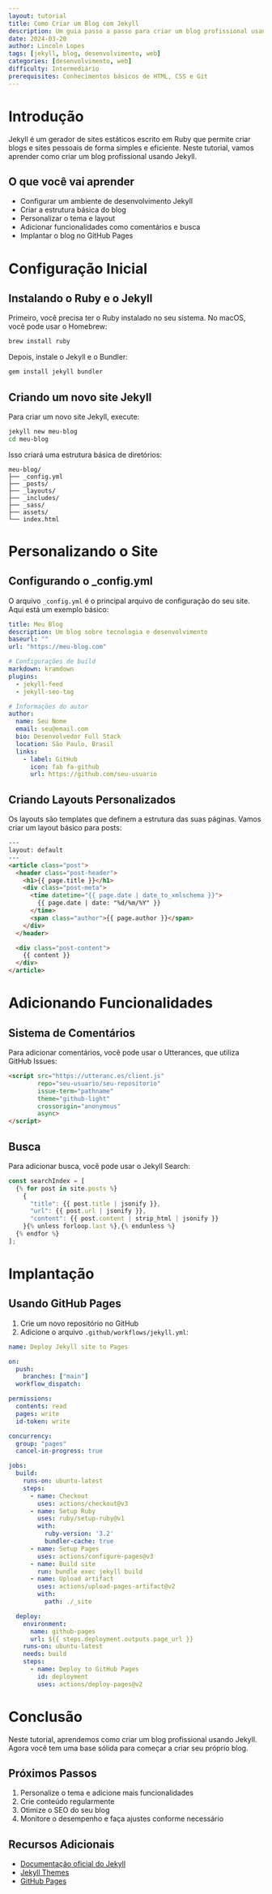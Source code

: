 ```yaml
---
layout: tutorial
title: Como Criar um Blog com Jekyll
description: Um guia passo a passo para criar um blog profissional usando Jekyll, incluindo configuração, personalização e implantação.
date: 2024-03-20
author: Lincoln Lopes
tags: [jekyll, blog, desenvolvimento, web]
categories: [desenvolvimento, web]
difficulty: Intermediário
prerequisites: Conhecimentos básicos de HTML, CSS e Git
---
```


# Introdução

Jekyll é um gerador de sites estáticos escrito em Ruby que permite criar blogs e sites pessoais de forma simples e eficiente. Neste tutorial, vamos aprender como criar um blog profissional usando Jekyll.

## O que você vai aprender

- Configurar um ambiente de desenvolvimento Jekyll
- Criar a estrutura básica do blog
- Personalizar o tema e layout
- Adicionar funcionalidades como comentários e busca
- Implantar o blog no GitHub Pages

# Configuração Inicial

## Instalando o Ruby e o Jekyll

Primeiro, você precisa ter o Ruby instalado no seu sistema. No macOS, você pode usar o Homebrew:

```bash
brew install ruby
```

Depois, instale o Jekyll e o Bundler:

```bash
gem install jekyll bundler
```

## Criando um novo site Jekyll

Para criar um novo site Jekyll, execute:

```bash
jekyll new meu-blog
cd meu-blog
```

Isso criará uma estrutura básica de diretórios:

```
meu-blog/
├── _config.yml
├── _posts/
├── _layouts/
├── _includes/
├── _sass/
├── assets/
└── index.html
```

# Personalizando o Site

## Configurando o _config.yml

O arquivo `_config.yml` é o principal arquivo de configuração do seu site. Aqui está um exemplo básico:

```yaml
title: Meu Blog
description: Um blog sobre tecnologia e desenvolvimento
baseurl: ""
url: "https://meu-blog.com"

# Configurações de build
markdown: kramdown
plugins:
  - jekyll-feed
  - jekyll-seo-tag

# Informações do autor
author:
  name: Seu Nome
  email: seu@email.com
  bio: Desenvolvedor Full Stack
  location: São Paulo, Brasil
  links:
    - label: GitHub
      icon: fab fa-github
      url: https://github.com/seu-usuario
```

## Criando Layouts Personalizados

Os layouts são templates que definem a estrutura das suas páginas. Vamos criar um layout básico para posts:

```html
---
layout: default
---
<article class="post">
  <header class="post-header">
    <h1>{{ page.title }}</h1>
    <div class="post-meta">
      <time datetime="{{ page.date | date_to_xmlschema }}">
        {{ page.date | date: "%d/%m/%Y" }}
      </time>
      <span class="author">{{ page.author }}</span>
    </div>
  </header>

  <div class="post-content">
    {{ content }}
  </div>
</article>
```

# Adicionando Funcionalidades

## Sistema de Comentários

Para adicionar comentários, você pode usar o Utterances, que utiliza GitHub Issues:

```html
<script src="https://utteranc.es/client.js"
        repo="seu-usuario/seu-repositorio"
        issue-term="pathname"
        theme="github-light"
        crossorigin="anonymous"
        async>
</script>
```

## Busca

Para adicionar busca, você pode usar o Jekyll Search:

```javascript
const searchIndex = [
  {% for post in site.posts %}
    {
      "title": {{ post.title | jsonify }},
      "url": {{ post.url | jsonify }},
      "content": {{ post.content | strip_html | jsonify }}
    }{% unless forloop.last %},{% endunless %}
  {% endfor %}
];
```

# Implantação

## Usando GitHub Pages

1. Crie um novo repositório no GitHub
2. Adicione o arquivo `.github/workflows/jekyll.yml`:

```yaml
name: Deploy Jekyll site to Pages

on:
  push:
    branches: ["main"]
  workflow_dispatch:

permissions:
  contents: read
  pages: write
  id-token: write

concurrency:
  group: "pages"
  cancel-in-progress: true

jobs:
  build:
    runs-on: ubuntu-latest
    steps:
      - name: Checkout
        uses: actions/checkout@v3
      - name: Setup Ruby
        uses: ruby/setup-ruby@v1
        with:
          ruby-version: '3.2'
          bundler-cache: true
      - name: Setup Pages
        uses: actions/configure-pages@v3
      - name: Build site
        run: bundle exec jekyll build
      - name: Upload artifact
        uses: actions/upload-pages-artifact@v2
        with:
          path: ./_site

  deploy:
    environment:
      name: github-pages
      url: ${{ steps.deployment.outputs.page_url }}
    runs-on: ubuntu-latest
    needs: build
    steps:
      - name: Deploy to GitHub Pages
        id: deployment
        uses: actions/deploy-pages@v2
```

# Conclusão

Neste tutorial, aprendemos como criar um blog profissional usando Jekyll. Agora você tem uma base sólida para começar a criar seu próprio blog.

## Próximos Passos

1. Personalize o tema e adicione mais funcionalidades
2. Crie conteúdo regularmente
3. Otimize o SEO do seu blog
4. Monitore o desempenho e faça ajustes conforme necessário

## Recursos Adicionais

- [Documentação oficial do Jekyll](https://jekyllrb.com/docs/)
- [Jekyll Themes](https://jekyllthemes.io/)
- [GitHub Pages](https://pages.github.com/) 